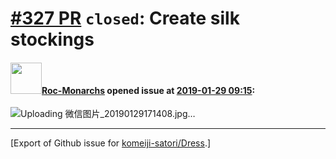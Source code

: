 # [\#327 PR](https://github.com/komeiji-satori/Dress/pull/327) `closed`: Create silk stockings

#### <img src="https://avatars.githubusercontent.com/u/39904646?v=4" width="50">[Roc-Monarchs](https://github.com/Roc-Monarchs) opened issue at [2019-01-29 09:15](https://github.com/komeiji-satori/Dress/pull/327):


![Uploading 微信图片_20190129171408.jpg…]()






-------------------------------------------------------------------------------



[Export of Github issue for [komeiji-satori/Dress](https://github.com/komeiji-satori/Dress).]
